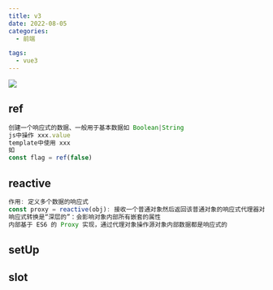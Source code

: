 ```yaml
---
title: v3
date: 2022-08-05
categories:
  - 前端

tags:
  - vue3
---
```


![](https://cdn.jsdelivr.net/gh/levidc/blogImg/img/51.jpg)

<!-- more -->

## ref

```js
创建一个响应式的数据、一般用于基本数据如 Boolean|String
js中操作 xxx.value
template中使用 xxx
如
const flag = ref(false)
```

## reactive
```js
作用: 定义多个数据的响应式
const proxy = reactive(obj): 接收一个普通对象然后返回该普通对象的响应式代理器对象
响应式转换是“深层的”：会影响对象内部所有嵌套的属性
内部基于 ES6 的 Proxy 实现，通过代理对象操作源对象内部数据都是响应式的

```



## setUp

## slot
